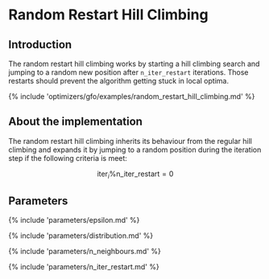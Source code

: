 # Random Restart Hill Climbing


## Introduction

The random restart hill climbing works by starting a hill climbing search and jumping to a random 
new position after `n_iter_restart` iterations. Those restarts should prevent the algorithm getting stuck in local optima.

{% include 'optimizers/gfo/examples/random_restart_hill_climbing.md' %}


## About the implementation

The random restart hill climbing inherits its behaviour from the regular hill climbing and 
expands it by jumping to a random position during the iteration step if the following criteria is meet:

$$
\text{iter}_i  \mathrm{\%}  \text{n_iter_restart} = 0
$$



## Parameters

{% include 'parameters/epsilon.md' %}

{% include 'parameters/distribution.md' %}

{% include 'parameters/n_neighbours.md' %}

{% include 'parameters/n_iter_restart.md' %}
